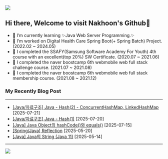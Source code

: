 <img src="https://capsule-render.vercel.app/api?type=waving&color=BDBDC8&height=150&section=header" />

## Hi there, Welcome to visit Nakhoon's Github👋

- 🌱 I’m currently learning ✨Java Web Server Programming.✨
- 🔭 I’m worked on Digital Health Care Spring Boot(+ Spring Batch) Project. (2022.02 ~ 2024.05)
- 📖 I completed the SSAFY(Samsung Software Academy For Youth) 4th course with an excellent(top 20%) SW Certificate. (2020.07 ~ 2021.06)
- 🎯 I completed the naver boostcamp 6th webmobile web full stack challenge course. (2021.07 ~ 2021.08)
- 🚀 I completed the naver boostcamp 6th webmobile web full stack membership course. (2021.08 ~ 2021.12)
<!--
**longnh214/longnh214** is a ✨ _special_ ✨ repository because its `README.md` (this file) appears on your GitHub profile.

Here are some ideas to get you started:

- 🔭 I’m currently working on ...
- 🌱 I’m currently learning ...
- 👯 I’m looking to collaborate on ...
- 🤔 I’m looking for help with ...
- 💬 Ask me about ...
- 📫 How to reach me: ...
- 😄 Pronouns: ...
- ⚡ Fun fact: ...
-->

### My Recently Blog Post

---
- [[Java/자료구조] Java - Hash(2) - ConcurrentHashMap, LinkedHashMap](https://longnh214.github.io/posts/Java_Hash_2/) [2025-07-21]
- [[Java/자료구조] Java - Hash(1)](https://longnh214.github.io/posts/Java_Hash_1/) [2025-07-20]
- [[Java] Java Object의 hashCode()와 equals()](https://longnh214.github.io/posts/Java_hashCode_equals/) [2025-07-15]
- [[Spring/Java] Reflection](https://longnh214.github.io/posts/Java_Reflection/) [2025-05-20]
- [[Java] Java의 String (Java 11)](https://longnh214.github.io/posts/Java_String/) [2025-05-14]
---

<!-- [![NakNak's github stats](https://github-readme-stats.vercel.app/api?username=longnh214&show_icons=true&theme=dracula)](https://github.com/longnh214/github-readme-stats) -->

<!-- [![solved.ac](http://mazassumnida.wtf/api/v2/generate_badge?boj=cnh0214)](https://solved.ac/cnh0214) -->

<!-- [![Top Langs](https://github-readme-stats.vercel.app/api/top-langs/?username=longnh214)](https://github.com/anuraghazra/github-readme-stats) -->

<img src="https://capsule-render.vercel.app/api?type=waving&color=BDBDC8&height=150&section=footer" />
